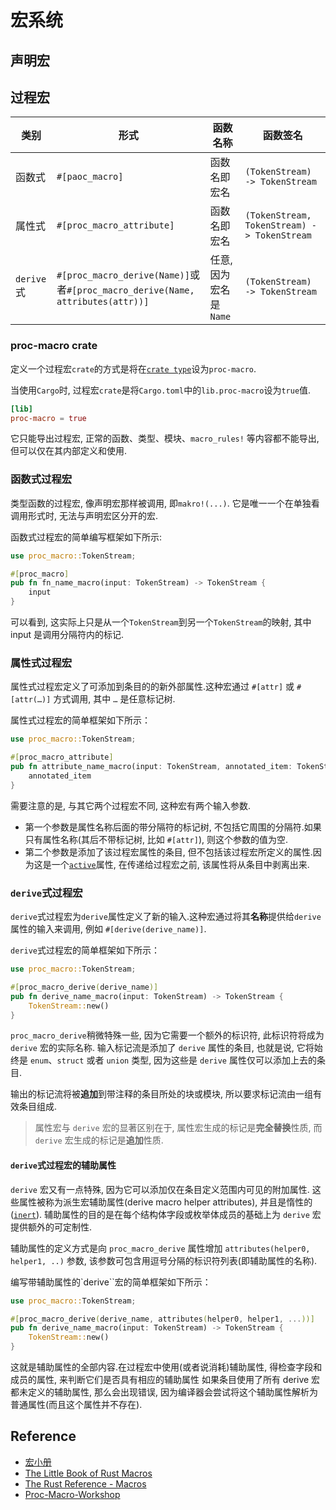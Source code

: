 # 宏系统

## 声明宏

## 过程宏

| 类别 | 形式 | 函数名称 | 函数签名 |
| --- | --- | --- | --- |
|函数式| `#[paoc_macro]` | 函数名即宏名 | `(TokenStream) -> TokenStream` |
|属性式| `#[proc_macro_attribute]` | 函数名即宏名 | `(TokenStream, TokenStream) -> TokenStream` |
|`derive`式 |`#[proc_macro_derive(Name)]`或者`#[proc_macro_derive(Name, attributes(attr))]` | 任意,因为宏名是`Name` | `(TokenStream) -> TokenStream` |

### proc-macro crate

定义一个过程宏`crate`的方式是将在[`crate type`](https://doc.rust-lang.org/nightly/reference/linkage.html)设为`proc-macro`.

当使用`Cargo`时, 过程宏`crate`是将`Cargo.toml`中的`lib.proc-macro`设为`true`值.

```toml
[lib]
proc-macro = true
```

它只能导出过程宏, 正常的函数、类型、模块、`macro_rules!` 等内容都不能导出, 但可以仅在其内部定义和使用.

### 函数式过程宏

类型函数的过程宏, 像声明宏那样被调用, 即`makro!(...)`. 它是唯一一个在单独看调用形式时, 无法与声明宏区分开的宏.

函数式过程宏的简单编写框架如下所示:

```rust
use proc_macro::TokenStream;

#[proc_macro]
pub fn fn_name_macro(input: TokenStream) -> TokenStream {
    input
}

```

可以看到, 这实际上只是从一个`TokenStream`到另一个`TokenStream`的映射, 其中 input 是调用分隔符内的标记.

### 属性式过程宏

属性式过程宏定义了可添加到条目的的新外部属性.这种宏通过 `#[attr]` 或 `#[attr(…)]` 方式调用, 其中 `…` 是任意标记树.

属性式过程宏的简单框架如下所示：

```rust
use proc_macro::TokenStream;

#[proc_macro_attribute]
pub fn attribute_name_macro(input: TokenStream, annotated_item: TokenStream) -> TokenStream {
    annotated_item
}
```

需要注意的是, 与其它两个过程宏不同, 这种宏有两个输入参数.

- 第一个参数是属性名称后面的带分隔符的标记树, 不包括它周围的分隔符.如果只有属性名称(其后不带标记树, 比如 `#[attr]`), 则这个参数的值为空.
- 第二个参数是添加了该过程宏属性的条目, 但不包括该过程宏所定义的属性.因为这是一个[`active`](https://doc.rust-lang.org/reference/attributes.html#active-and-inert-attributes)属性, 在传递给过程宏之前, 该属性将从条目中剥离出来.

### `derive`式过程宏

`derive`式过程宏为`derive`属性定义了新的输入.这种宏通过将其**名称**提供给`derive`属性的输入来调用, 例如 `#[derive(derive_name)]`.

`derive`式过程宏的简单框架如下所示：

```rust
use proc_macro::TokenStream;

#[proc_macro_derive(derive_name)]
pub fn derive_name_macro(input: TokenStream) -> TokenStream {
    TokenStream::new()
}
```

`proc_macro_derive`稍微特殊一些, 因为它需要一个额外的标识符, 此标识符将成为 `derive` 宏的实际名称.
输入标记流是添加了 `derive` 属性的条目, 也就是说, 它将始终是 `enum`、`struct` 或者 `union` 类型, 因为这些是 `derive` 属性仅可以添加上去的条目.

输出的标记流将被**追加**到带注释的条目所处的块或模块, 所以要求标记流由一组有效条目组成.

> 属性宏与 `derive` 宏的显著区别在于, 属性宏生成的标记是**完全替换**性质, 而 `derive` 宏生成的标记是**追加**性质.

#### `derive`式过程宏的辅助属性

`derive` 宏又有一点特殊, 因为它可以添加仅在条目定义范围内可见的附加属性.
这些属性被称为派生宏辅助属性(derive macro helper attributes), 并且是惰性的([`inert`](https://doc.rust-lang.org/reference/attributes.html#active-and-inert-attributes)).
辅助属性的目的是在每个结构体字段或枚举体成员的基础上为 `derive` 宏提供额外的可定制性.

辅助属性的定义方式是向 `proc_macro_derive` 属性增加 `attributes(helper0, helper1, ..)` 参数, 该参数可包含用逗号分隔的标识符列表(即辅助属性的名称).

编写带辅助属性的`derive``宏的简单框架如下所示：

```rust
use proc_macro::TokenStream;

#[proc_macro_derive(derive_name, attributes(helper0, helper1, ...))]
pub fn derive_name_macro(input: TokenStream) -> TokenStream {
    TokenStream::new()
}
```

这就是辅助属性的全部内容.在过程宏中使用(或者说消耗)辅助属性, 得检查字段和成员的属性, 来判断它们是否具有相应的辅助属性
如果条目使用了所有 derive 宏都未定义的辅助属性, 那么会出现错误, 因为编译器会尝试将这个辅助属性解析为普通属性(而且这个属性并不存在).

## Reference

- [宏小册](https://zjp-cn.github.io/tlborm/introduction.html)
- [The Little Book of Rust Macros](https://veykril.github.io/tlborm/)
- [The Rust Reference - Macros](https://doc.rust-lang.org/nightly/reference/macros.html)
- [Proc-Macro-Workshop](https://github.com/dtolnay/proc-macro-workshop)
